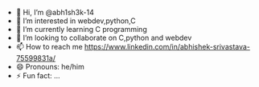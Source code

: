 - 👋 Hi, I’m @abh1sh3k-14
- 👀 I’m interested in webdev,python,C
- 🌱 I’m currently learning C programming
- 💞️ I’m looking to collaborate on C,python and webdev
- 📫 How to reach me https://www.linkedin.com/in/abhishek-srivastava-75599831a/
- 😄 Pronouns: he/him
- ⚡ Fun fact: ...

<!---
abh1sh3k-14/abh1sh3k-14 is a ✨ special ✨ repository because its `README.md` (this file) appears on your GitHub profile.
You can click the Preview link to take a look at your changes.
--->
